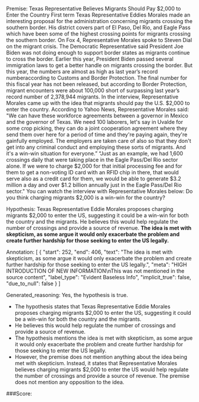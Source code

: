 
Premise:
Texas Representative Believes Migrants Should Pay $2,000 to Enter the Country
First term Texas Representative Eddies Morales made an interesting proposal for the administration concerning migrants crossing the southern border. His district covers part of El Paso, Del Rio, and Eagle Pass which have been some of the highest crossing points for migrants crossing the southern border.
On Fox 4, Representative Morales spoke to Steven Dial on the migrant crisis. The Democratic Representative said President Joe Biden was not doing enough to support border states as migrants continue to cross the border.
Earlier this year, President Biden passed several immigration laws to get a better handle on migrants crossing the border. But this year, the numbers are almost as high as last year’s record numberaccording to Customs and Border Protection.
The final number for this fiscal year has not been released, but according to Border Protection, migrant encounters were about 100,000 short of surpassing last year’s record number of 2,378,944 migrants.
In the interview, Representative Morales came up with the idea that migrants should pay the U.S. $2,000 to enter the country.
According to Yahoo News, Representative Morales said:
"We can have these workforce agreements between a governor in Mexico and the governor of Texas. We need 100 laborers, let's say in Uvalde for some crop picking, they can do a joint cooperation agreement where they send them over here for a period of time and they're paying again, they're gainfully employed. The employers are taken care of also so that they don't get into any criminal conduct and employing these sorts of migrants. And it's a win-win situation for everyone.”
“Just as an example, we had 1,600 crossings daily that were taking place in the Eagle Pass/Del Rio sector alone. If we were to charge $2,000 for that initial processing fee and for them to get a non-voting ID card with an RFID chip in there, that would serve also as a credit card for them, we would be able to generate $3.2 million a day and over $1.2 billion annually just in the Eagle Pass/Del Rio sector."
You can watch the interview with Representative Morales below:
Do you think charging migrants $2,000 is a win-win for the country?

Hypothesis:
Texas Representative Eddie Morales proposes charging migrants $2,000 to enter the US, suggesting it could be a win-win for both the country and the migrants. He believes this would help regulate the number of crossings and provide a source of revenue. **The idea is met with skepticism, as some argue it would only exacerbate the problem and create further hardship for those seeking to enter the US legally.**

Annotation:
[
  {
    "start": 252,
    "end": 406,
    "text": "The idea is met with skepticism, as some argue it would only exacerbate the problem and create further hardship for those seeking to enter the US legally.",
    "meta": "HIGH INTRODUCTION OF NEW INFORMATION\nThis was not mentioned in the source content",
    "label_type": "Evident Baseless Info",
    "implicit_true": false,
    "due_to_null": false
  }
]

Generated_reasoning:
Yes, the hypothesis is true. 
- The hypothesis states that Texas Representative Eddie Morales proposes charging migrants $2,000 to enter the US, suggesting it could be a win-win for both the country and the migrants. 
- He believes this would help regulate the number of crossings and provide a source of revenue. 
- The hypothesis mentions the idea is met with skepticism, as some argue it would only exacerbate the problem and create further hardship for those seeking to enter the US legally. 
- However, the premise does not mention anything about the idea being met with skepticism. Instead, it states that Representative Morales believes charging migrants $2,000 to enter the US would help regulate the number of crossings and provide a source of revenue. The premise does not mention any opposition to the idea.

###Score:
